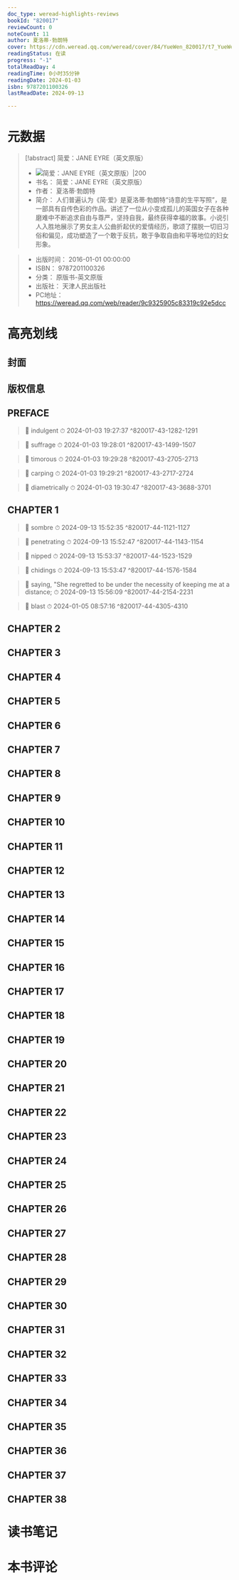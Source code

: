 ```yaml
---
doc_type: weread-highlights-reviews
bookId: "820017"
reviewCount: 0
noteCount: 11
author: 夏洛蒂·勃朗特
cover: https://cdn.weread.qq.com/weread/cover/84/YueWen_820017/t7_YueWen_820017.jpg
readingStatus: 在读
progress: "-1"
totalReadDay: 4
readingTime: 0小时35分钟
readingDate: 2024-01-03
isbn: 9787201100326
lastReadDate: 2024-09-13

---
```

# 元数据
> [!abstract] 简爱：JANE EYRE（英文原版）
> - ![ 简爱：JANE EYRE（英文原版）|200](https://cdn.weread.qq.com/weread/cover/84/YueWen_820017/t7_YueWen_820017.jpg)
> - 书名： 简爱：JANE EYRE（英文原版）
> - 作者： 夏洛蒂·勃朗特
> - 简介：     人们普遍认为《简·爱》是夏洛蒂·勃朗特“诗意的生平写照”，是一部具有自传色彩的作品。讲述了一位从小变成孤儿的英国女子在各种磨难中不断追求自由与尊严，坚持自我，最终获得幸福的故事。小说引人入胜地展示了男女主人公曲折起伏的爱情经历，歌颂了摆脱一切旧习俗和偏见，成功塑造了一个敢于反抗，敢于争取自由和平等地位的妇女形象。

> - 出版时间： 2016-01-01 00:00:00
> - ISBN： 9787201100326
> - 分类： 原版书-英文原版
> - 出版社： 天津人民出版社
> - PC地址：https://weread.qq.com/web/reader/9c9325905c83319c92e5dcc

# 高亮划线

## 封面

## 版权信息

## PREFACE

> 📌 indulgent 
> ⏱ 2024-01-03 19:27:37 ^820017-43-1282-1291

> 📌 suffrage 
> ⏱ 2024-01-03 19:28:01 ^820017-43-1499-1507

> 📌 timorous 
> ⏱ 2024-01-03 19:29:28 ^820017-43-2705-2713

> 📌 carping 
> ⏱ 2024-01-03 19:29:21 ^820017-43-2717-2724

> 📌 diametrically 
> ⏱ 2024-01-03 19:30:47 ^820017-43-3688-3701

## CHAPTER 1

> 📌 sombre 
> ⏱ 2024-09-13 15:52:35 ^820017-44-1121-1127

> 📌 penetrating 
> ⏱ 2024-09-13 15:52:47 ^820017-44-1143-1154

> 📌 nipped 
> ⏱ 2024-09-13 15:53:37 ^820017-44-1523-1529

> 📌 chidings 
> ⏱ 2024-09-13 15:53:47 ^820017-44-1576-1584

> 📌 saying, "She regretted to be under the necessity of keeping me at a distance; 
> ⏱ 2024-09-13 15:56:09 ^820017-44-2154-2231

> 📌 blast 
> ⏱ 2024-01-05 08:57:16 ^820017-44-4305-4310

## CHAPTER 2

## CHAPTER 3

## CHAPTER 4

## CHAPTER 5

## CHAPTER 6

## CHAPTER 7

## CHAPTER 8

## CHAPTER 9

## CHAPTER 10

## CHAPTER 11

## CHAPTER 12

## CHAPTER 13

## CHAPTER 14

## CHAPTER 15

## CHAPTER 16

## CHAPTER 17

## CHAPTER 18

## CHAPTER 19

## CHAPTER 20

## CHAPTER 21

## CHAPTER 22

## CHAPTER 23

## CHAPTER 24

## CHAPTER 25

## CHAPTER 26

## CHAPTER 27

## CHAPTER 28

## CHAPTER 29

## CHAPTER 30

## CHAPTER 31

## CHAPTER 32

## CHAPTER 33

## CHAPTER 34

## CHAPTER 35

## CHAPTER 36

## CHAPTER 37

## CHAPTER 38

# 读书笔记

# 本书评论

